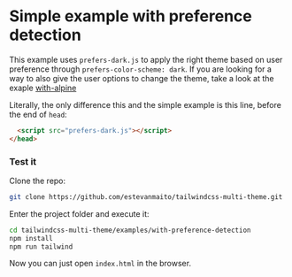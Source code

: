 # Simple example with preference detection

This example uses `prefers-dark.js` to apply the right theme based on user preference through `prefers-color-scheme: dark`. If you are looking for a way to also give the user options to change the theme, take a look at the exaple [with-alpine](../with-alpine)

Literally, the only difference this and the simple example is this line, before the end of `head`:

```html
  <script src="prefers-dark.js"></script>
</head>
```

### Test it

Clone the repo:

```sh
git clone https://github.com/estevanmaito/tailwindcss-multi-theme.git
```

Enter the project folder and execute it:

```sh
cd tailwindcss-multi-theme/examples/with-preference-detection
npm install
npm run tailwind
```

Now you can just open `index.html` in the browser.